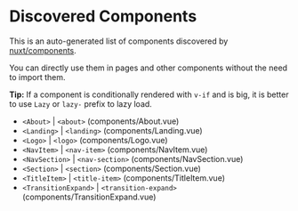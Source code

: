 # Discovered Components

This is an auto-generated list of components discovered by [nuxt/components](https://github.com/nuxt/components).

You can directly use them in pages and other components without the need to import them.

**Tip:** If a component is conditionally rendered with `v-if` and is big, it is better to use `Lazy` or `lazy-` prefix to lazy load.

- `<About>` | `<about>` (components/About.vue)
- `<Landing>` | `<landing>` (components/Landing.vue)
- `<Logo>` | `<logo>` (components/Logo.vue)
- `<NavItem>` | `<nav-item>` (components/NavItem.vue)
- `<NavSection>` | `<nav-section>` (components/NavSection.vue)
- `<Section>` | `<section>` (components/Section.vue)
- `<TitleItem>` | `<title-item>` (components/TitleItem.vue)
- `<TransitionExpand>` | `<transition-expand>` (components/TransitionExpand.vue)
